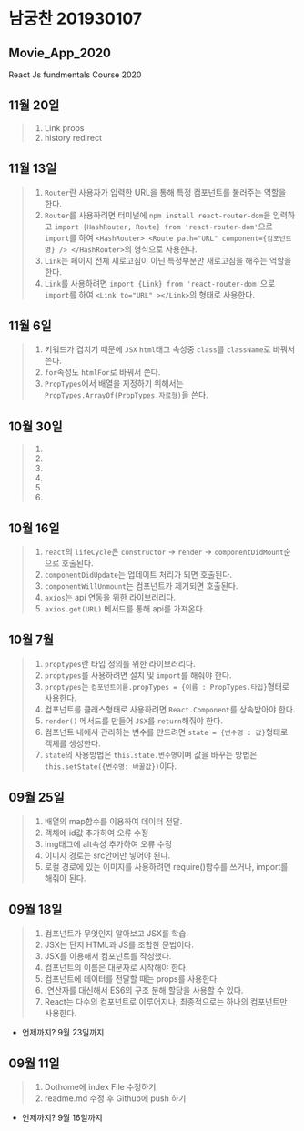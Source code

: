 # 남궁찬 201930107
## Movie_App_2020

React Js fundmentals Course 2020

## 11월 20일
>1. Link props
>2. history redirect

## 11월 13일
>1. `Router`란 사용자가 입력한 URL을 통해 특정 컴포넌트를 불러주는 역할을 한다.
>2. `Router`를 사용하려면 터미널에 `npm install react-router-dom`을 입력하고 `import {HashRouter, Route} from 'react-router-dom'`으로 `import`를 하여 `<HashRouter> <Route path="URL" component={컴포넌트 명} /> </HashRouter>`의 형식으로 사용한다.
>3. `Link`는 페이지 전체 새로고침이 아닌 특정부분만 새로고침을 해주는 역할을 한다. 
>4. `Link`를 사용하려면 `import {Link} from 'react-router-dom'`으로 `import`를 하여 `<Link to="URL" ></Link>`의 형태로 사용한다.

## 11월 6일
>1. 키워드가 겹치기 때문에 `JSX` `html`태그 속성중 `class`를 `className`로 바꿔서 쓴다.
>2. `for`속성도 `htmlFor`로 바꿔서 쓴다.
>3. `PropTypes`에서 배열을 지정하기 위해서는 `PropTypes.ArrayOf(PropTypes.자료형)`을 쓴다.

## 10월 30일
>1. 
>2. 
>3. 
>4. 
>5. 
>6. 

## 10월 16일
>1. `react`의 `lifeCycle`은 `constructor` -> `render` -> `componentDidMount`순으로 호출된다.
>2. `componentDidUpdate`는 업데이트 처리가 되면 호출된다.
>3. `componentWillUnmount`는 컴포넌트가 제거되면 호출된다.
>4. `axios`는 api 연동을 위한 라이브러리다.
>5. `axios.get(URL)` 메서드를 통해 api를 가져온다.

## 10월 7월
>1. `proptypes`란 타입 정의를 위한 라이브러리다.
>2. `proptypes`를 사용하려면 설치 및 `import`를 해줘야 한다.
>3. `proptypes`는 `컴포넌트이름.propTypes = {이름 : PropTypes.타입}`형태로 사용한다.
>4. 컴포넌트를 클래스형태로 사용하려면 `React.Component`를 상속받아야 한다.
>5. `render()` 메서드를 만들어 `JSX`를 `return`해줘야 한다.
>6. 컴포넌트 내에서 관리하는 변수를 만드려면 `state = {변수명 : 값}`형태로 객체를 생성한다.
>6. `state`의 사용방법은 `this.state.변수명`이며 값을 바꾸는 방법은 `this.setState({변수명: 바꿀값})`이다.

## 09월 25일
>1. 배열의 map함수를 이용하여 데이터 전달.
>2. 객체에 id값 추가하여 오류 수정
>3. img태그에 alt속성 추가하여 오류 수정
>4. 이미지 경로는 src안에만 넣어야 된다.
>5. 로컬 경로에 있는 이미지를 사용하려면 require()함수를 쓰거나, import를 해줘야 된다.

## 09월 18일
>1. 컴포넌트가 무엇인지 알아보고 JSX를 학습.
>2. JSX는 단지 HTML과 JS를 조합한 문법이다.
>3. JSX를 이용해서 컴포넌트를 작성했다.
>4. 컴포넌트의 이름은 대문자로 시작해야 한다.
>5. 컴포넌트에 데이터를 전달할 때는 props를 사용한다.
>6. .연산자를 대신해서 ES6의 구조 분해 할당을 사용할 수 있다.
>7. React는 다수의 컴포넌트로 이루어지나, 최종적으로는 하나의 컴포넌트만 사용한다.
* 언제까지? 9월 23일까지

## 09월 11일
>1. Dothome에 index File 수정하기
>2. readme.md 수정 후 Github에 push 하기
* 언제까지? 9월 16일까지
